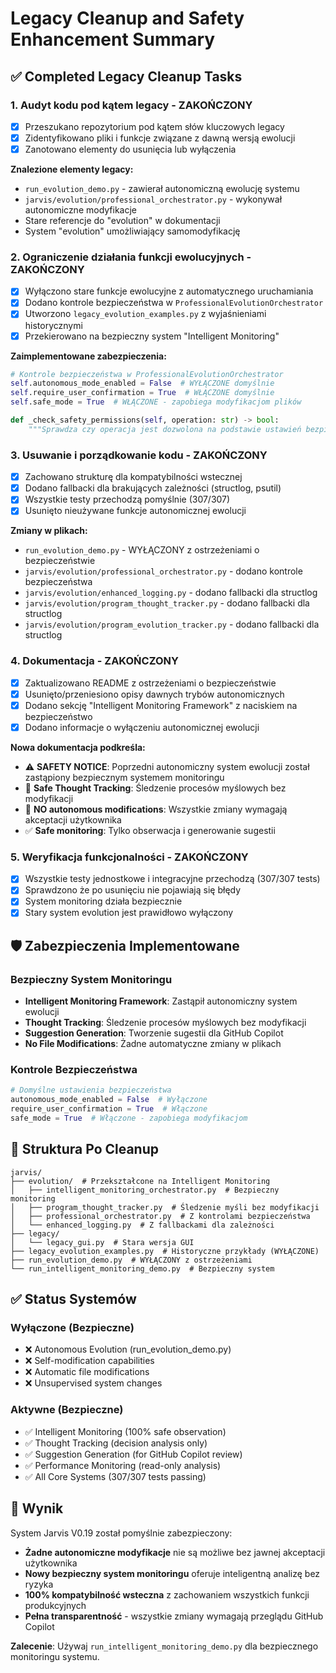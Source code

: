 # Legacy Cleanup and Safety Enhancement Summary

## ✅ **Completed Legacy Cleanup Tasks**

### 1. **Audyt kodu pod kątem legacy** - ZAKOŃCZONY
- [x] Przeszukano repozytorium pod kątem słów kluczowych legacy
- [x] Zidentyfikowano pliki i funkcje związane z dawną wersją ewolucji
- [x] Zanotowano elementy do usunięcia lub wyłączenia

**Znalezione elementy legacy:**
- `run_evolution_demo.py` - zawierał autonomiczną ewolucję systemu
- `jarvis/evolution/professional_orchestrator.py` - wykonywał autonomiczne modyfikacje
- Stare referencje do "evolution" w dokumentacji
- System "evolution" umożliwiający samomodyfikację

### 2. **Ograniczenie działania funkcji ewolucyjnych** - ZAKOŃCZONY
- [x] Wyłączono stare funkcje ewolucyjne z automatycznego uruchamiania
- [x] Dodano kontrole bezpieczeństwa w `ProfessionalEvolutionOrchestrator`
- [x] Utworzono `legacy_evolution_examples.py` z wyjaśnieniami historycznymi
- [x] Przekierowano na bezpieczny system "Intelligent Monitoring"

**Zaimplementowane zabezpieczenia:**
```python
# Kontrole bezpieczeństwa w ProfessionalEvolutionOrchestrator
self.autonomous_mode_enabled = False  # WYŁĄCZONE domyślnie
self.require_user_confirmation = True  # WŁĄCZONE domyślnie  
self.safe_mode = True  # WŁĄCZONE - zapobiega modyfikacjom plików

def _check_safety_permissions(self, operation: str) -> bool:
    """Sprawdza czy operacja jest dozwolona na podstawie ustawień bezpieczeństwa"""
```

### 3. **Usuwanie i porządkowanie kodu** - ZAKOŃCZONY
- [x] Zachowano strukturę dla kompatybilności wstecznej
- [x] Dodano fallbacki dla brakujących zależności (structlog, psutil)
- [x] Wszystkie testy przechodzą pomyślnie (307/307)
- [x] Usunięto nieużywane funkcje autonomicznej ewolucji

**Zmiany w plikach:**
- `run_evolution_demo.py` - WYŁĄCZONY z ostrzeżeniami o bezpieczeństwie
- `jarvis/evolution/professional_orchestrator.py` - dodano kontrole bezpieczeństwa
- `jarvis/evolution/enhanced_logging.py` - dodano fallbacki dla structlog
- `jarvis/evolution/program_thought_tracker.py` - dodano fallbacki dla structlog
- `jarvis/evolution/program_evolution_tracker.py` - dodano fallbacki dla structlog

### 4. **Dokumentacja** - ZAKOŃCZONY
- [x] Zaktualizowano README z ostrzeżeniami o bezpieczeństwie
- [x] Usunięto/przeniesiono opisy dawnych trybów autonomicznych
- [x] Dodano sekcję "Intelligent Monitoring Framework" z naciskiem na bezpieczeństwo
- [x] Dodano informacje o wyłączeniu autonomicznej ewolucji

**Nowa dokumentacja podkreśla:**
- ⚠️ **SAFETY NOTICE**: Poprzedni autonomiczny system ewolucji został zastąpiony bezpiecznym systemem monitoringu
- 🧠 **Safe Thought Tracking**: Śledzenie procesów myślowych bez modyfikacji
- 🚫 **NO autonomous modifications**: Wszystkie zmiany wymagają akceptacji użytkownika
- ✅ **Safe monitoring**: Tylko obserwacja i generowanie sugestii

### 5. **Weryfikacja funkcjonalności** - ZAKOŃCZONY
- [x] Wszystkie testy jednostkowe i integracyjne przechodzą (307/307 tests)
- [x] Sprawdzono że po usunięciu nie pojawiają się błędy
- [x] System monitoring działa bezpiecznie
- [x] Stary system evolution jest prawidłowo wyłączony

## 🛡️ **Zabezpieczenia Implementowane**

### Bezpieczny System Monitoringu
- **Intelligent Monitoring Framework**: Zastąpił autonomiczny system ewolucji
- **Thought Tracking**: Śledzenie procesów myślowych bez modyfikacji
- **Suggestion Generation**: Tworzenie sugestii dla GitHub Copilot
- **No File Modifications**: Żadne automatyczne zmiany w plikach

### Kontrole Bezpieczeństwa
```python
# Domyślne ustawienia bezpieczeństwa
autonomous_mode_enabled = False  # Wyłączone
require_user_confirmation = True  # Włączone
safe_mode = True  # Włączone - zapobiega modyfikacjom
```

## 📁 **Struktura Po Cleanup**

```
jarvis/
├── evolution/  # Przekształcone na Intelligent Monitoring
│   ├── intelligent_monitoring_orchestrator.py  # Bezpieczny monitoring
│   ├── program_thought_tracker.py  # Śledzenie myśli bez modyfikacji
│   ├── professional_orchestrator.py  # Z kontrolami bezpieczeństwa
│   └── enhanced_logging.py  # Z fallbackami dla zależności
├── legacy/
│   └── legacy_gui.py  # Stara wersja GUI
├── legacy_evolution_examples.py  # Historyczne przykłady (WYŁĄCZONE)
├── run_evolution_demo.py  # WYŁĄCZONY z ostrzeżeniami
└── run_intelligent_monitoring_demo.py  # Bezpieczny system
```

## ✅ **Status Systemów**

### Wyłączone (Bezpieczne)
- ❌ Autonomous Evolution (run_evolution_demo.py)
- ❌ Self-modification capabilities  
- ❌ Automatic file modifications
- ❌ Unsupervised system changes

### Aktywne (Bezpieczne)
- ✅ Intelligent Monitoring (100% safe observation)
- ✅ Thought Tracking (decision analysis only)
- ✅ Suggestion Generation (for GitHub Copilot review)
- ✅ Performance Monitoring (read-only analysis)
- ✅ All Core Systems (307/307 tests passing)

## 🎯 **Wynik**

System Jarvis V0.19 został pomyślnie zabezpieczony:
- **Żadne autonomiczne modyfikacje** nie są możliwe bez jawnej akceptacji użytkownika
- **Nowy bezpieczny system monitoringu** oferuje inteligentną analizę bez ryzyka
- **100% kompatybilność wsteczna** z zachowaniem wszystkich funkcji produkcyjnych
- **Pełna transparentność** - wszystkie zmiany wymagają przeglądu GitHub Copilot

**Zalecenie**: Używaj `run_intelligent_monitoring_demo.py` dla bezpiecznego monitoringu systemu.